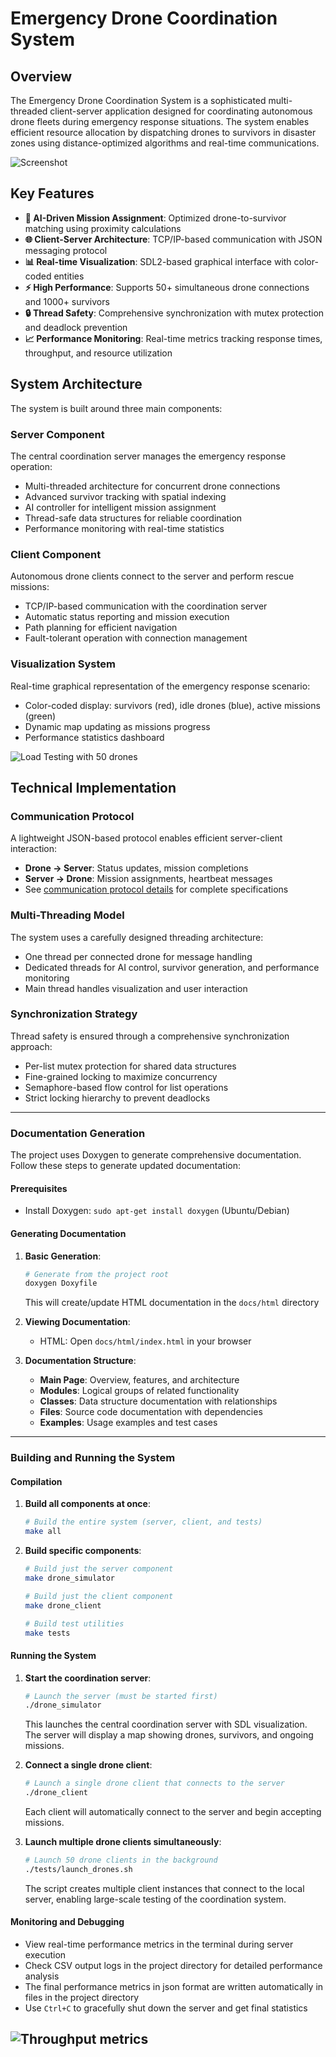 # **Emergency Drone Coordination System**

## **Overview**
The Emergency Drone Coordination System is a sophisticated multi-threaded client-server application designed for coordinating autonomous drone fleets during emergency response situations. The system enables efficient resource allocation by dispatching drones to survivors in disaster zones using distance-optimized algorithms and real-time communications.

![Screenshot](img/program.png)

## **Key Features**
- **🤖 AI-Driven Mission Assignment**: Optimized drone-to-survivor matching using proximity calculations
- **🌐 Client-Server Architecture**: TCP/IP-based communication with JSON messaging protocol
- **📊 Real-time Visualization**: SDL2-based graphical interface with color-coded entities
- **⚡ High Performance**: Supports 50+ simultaneous drone connections and 1000+ survivors
- **🔒 Thread Safety**: Comprehensive synchronization with mutex protection and deadlock prevention
- **📈 Performance Monitoring**: Real-time metrics tracking response times, throughput, and resource utilization

## **System Architecture**
The system is built around three main components:

### **Server Component**
The central coordination server manages the emergency response operation:
- Multi-threaded architecture for concurrent drone connections
- Advanced survivor tracking with spatial indexing
- AI controller for intelligent mission assignment
- Thread-safe data structures for reliable coordination
- Performance monitoring with real-time statistics

### **Client Component**
Autonomous drone clients connect to the server and perform rescue missions:
- TCP/IP-based communication with the coordination server
- Automatic status reporting and mission execution
- Path planning for efficient navigation
- Fault-tolerant operation with connection management

### **Visualization System**
Real-time graphical representation of the emergency response scenario:
- Color-coded display: survivors (red), idle drones (blue), active missions (green)
- Dynamic map updating as missions progress
- Performance statistics dashboard

![Load Testing with 50 drones](img/load_testing.png)

## **Technical Implementation**

### **Communication Protocol**
A lightweight JSON-based protocol enables efficient server-client interaction:
- **Drone → Server**: Status updates, mission completions
- **Server → Drone**: Mission assignments, heartbeat messages
- See [communication protocol details](communication-protocol.md) for complete specifications

### **Multi-Threading Model**
The system uses a carefully designed threading architecture:
- One thread per connected drone for message handling
- Dedicated threads for AI control, survivor generation, and performance monitoring
- Main thread handles visualization and user interaction

### **Synchronization Strategy**
Thread safety is ensured through a comprehensive synchronization approach:
- Per-list mutex protection for shared data structures
- Fine-grained locking to maximize concurrency
- Semaphore-based flow control for list operations
- Strict locking hierarchy to prevent deadlocks

---

### **Documentation Generation**
The project uses Doxygen to generate comprehensive documentation. Follow these steps to generate updated documentation:

#### **Prerequisites**
- Install Doxygen: `sudo apt-get install doxygen` (Ubuntu/Debian)

#### **Generating Documentation**
1. **Basic Generation**:
   ```bash
   # Generate from the project root
   doxygen Doxyfile
   ```
   This will create/update HTML documentation in the `docs/html` directory

2. **Viewing Documentation**:
   - HTML: Open `docs/html/index.html` in your browser

3. **Documentation Structure**:
   - **Main Page**: Overview, features, and architecture
   - **Modules**: Logical groups of related functionality
   - **Classes**: Data structure documentation with relationships
   - **Files**: Source code documentation with dependencies
   - **Examples**: Usage examples and test cases

---

### **Building and Running the System**

#### **Compilation**
1. **Build all components at once**:
   ```bash
   # Build the entire system (server, client, and tests)
   make all
   ```

2. **Build specific components**:
   ```bash
   # Build just the server component
   make drone_simulator

   # Build just the client component
   make drone_client

   # Build test utilities
   make tests
   ```

#### **Running the System**

1. **Start the coordination server**:
   ```bash
   # Launch the server (must be started first)
   ./drone_simulator
   ```
   This launches the central coordination server with SDL visualization. The server will display a map showing drones, survivors, and ongoing missions.

2. **Connect a single drone client**:
   ```bash
   # Launch a single drone client that connects to the server
   ./drone_client
   ```
   Each client will automatically connect to the server and begin accepting missions.

3. **Launch multiple drone clients simultaneously**:
   ```bash
   # Launch 50 drone clients in the background
   ./tests/launch_drones.sh
   ```
   The script creates multiple client instances that connect to the local server, enabling large-scale testing of the coordination system.

#### **Monitoring and Debugging**

- View real-time performance metrics in the terminal during server execution
- Check CSV output logs in the project directory for detailed performance analysis
- The final performance metrics in json format are written automatically in files in the project directory
- Use `Ctrl+C` to gracefully shut down the server and get final statistics

![Throughput metrics](img/throughput_metrics.png)
---
